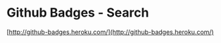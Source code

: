 <!--
id: 876152281
link: http://tumblr.atmos.org/post/876152281/github-badges-search
slug: github-badges-search
date: Thu Jul 29 2010 11:52:37 GMT-0700 (PDT)
publish: 2010-07-029
tags: 
title: Github Badges - Search
-->


Github Badges - Search
======================

[http://github-badges.heroku.com/](http://github-badges.heroku.com/)

